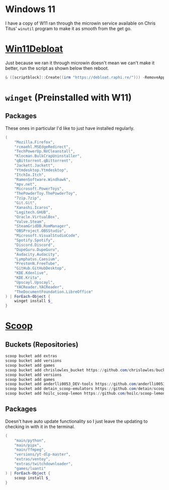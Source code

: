 # Windows 11
I have a copy of W11 ran through the microwin service available on Chris Titus' `winutil` program to make it as smooth from the get go.

# [Win11Debloat](https://github.com/Raphire/Win11Debloat)
Just because we ran it through microwin doesn't mean we can't make it better, run the script as shown below then reboot.
```powershell
& ([scriptblock]::Create((irm "https://debloat.raphi.re/"))) -RemoveApps -RemoveCommApps -RemoveW11Outlook -RemoveDevApps -RemoveGamingApps -DisableDVR -ClearStartAllUsers -DisableTelemetry -DisableSuggestions -DisableLockscreenTips -DisableBing -DisableCopilot -DisableRecall -RevertContextMenu -DisableMouseAcceleration -DisableStickyKeys -ShowHiddenFolders -ShowKnownFileExt -TaskbarAlignLeft -HideSearchTb -HideTaskview -HideChat -DisableWidgets -EnableEndTask -DisableStartRecommended -HideHome -ExplorerToThisPC
```

# `winget` (Preinstalled with W11)
## Packages
These ones in particular I'd like to just have installed regularly.
```powershell
(
	"Mozilla.Firefox",
	"rcmaehl.MSEdgeRedirect",
	"TechPowerUp.NVCleanstall",
	"Klocman.BulkCrapUninstaller",
	"qBittorrent.qBittorrent",
	"Jackett.Jackett",
	"Ytmdesktop.Ytmdesktop",
	"ItchIo.Itch",
	"RamenSoftware.Windhawk",
	"mpv.net",
	"Microsoft.PowerToys",
	"ThePowderToy.ThePowderToy",
	"7zip.7zip",
	"Git.Git",
	"Xanashi.Icaros",
	"Logitech.GHUB",
	"Oracle.VirtualBox",
	"Valve.Steam",
	"SteamGridDB.RomManager",
	"OBSProject.OBSStudio",
	"Microsoft.VisualStudioCode",
	"Spotify.Spotify",
	"Discord.Discord",
	"DupeGuru.DupeGuru",
	"Audacity.Audacity",
	"Lymphatus.Caesium",
	"PrestonN.FreeTube",
	"GitHub.GitHubDesktop",
	"KDE.Kdenlive",
	"KDE.Krita",
	"Upscayl.Upscayl",
	"YACReader.YACReader",
	"TheDocumentFoundation.LibreOffice"
) | ForEach-Object {
	winget install $_
}
```

# [Scoop](https://scoop.sh/)
## Buckets (Repositories)
```powershell
scoop bucket add extras
scoop bucket add versions
scoop bucket add games
scoop bucket add chrislowles_bucket https://github.com/chrislowles/bucket
scoop bucket add versions
scoop bucket add games
scoop bucket add anderlli0053_DEV-tools https://github.com/anderlli0053/DEV-tools
scoop bucket add detain_scoop-emulators https://github.com/detain/scoop-emulators
scoop bucket add hoilc_scoop-lemon https://github.com/hoilc/scoop-lemon
```
## Packages
Doesn't have auto update functionality so I just leave the updating to checking in with it in the terminal.
```powershell
(
	"main/python",
	"main/pipx",
	"main/ffmpeg",
	"versions/yt-dlp-master",
	"extras/ventoy",
	"extras/twitchdownloader",
	"games/luanti"
) | ForEach-Object {
	scoop install $_
}
```
